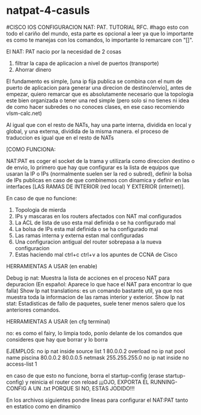 # natpat-4-casuls
#CISCO IOS CONFIGURACION NAT: PAT. TUTORIAL RFC.
#hago esto con todo el cariño del mundo, esta parte es opcional a leer ya que lo importante es como te manejas con los comandos, 
lo importante lo remarcare con "[]".

El NAT: PAT nacio por la necesidad de 2 cosas
1. filtrar la capa de aplicacion a nivel de puertos (transporte)
2. Ahorrar dinero

El fundamento es simple, [una ip fija publica se combina con el num de puerto de aplicacion para generar una direcion de 
destino/envio], antes de empezar, quiero remarcar que es absolutamente necesario que la topologia este bien organizada o
tener una red simple (pero solo si no tienes ni idea de como hacer subredes o no conoces clases, en ese caso recomiendo vlsm-calc.net)

Al igual que con el resto de NATs, hay una parte interna, dividida en local y global, y una externa, dividida de la misma manera.
el proceso de traduccion es igual que en el resto de NATs

[COMO FUNCIONA:

NAT:PAT es coger el socket de la trama y utilizarla como direccion destino o de envio, lo primero que hay que configurar es
la lista de equipos que usaran la IP o IPs (normalmente suelen ser la red o subred), definir la bolsa de IPs publicas en caso de
que combinemos con dinamica y definir en las interfaces [LAS RAMAS DE INTERIOR (red local) Y EXTERIOR (internet)].

En caso de que no funcione:
1. Topologia de mierda
2. IPs y mascaras en los routers afectados con NAT mal configurados
3. La ACL de lista de uso esta mal definida o se ha configurado mal
4. La bolsa de IPs esta mal definida o se ha configurado mal
5. Las ramas interna y externa estan mal configuradas
6. Una configuracion antigual del router sobrepasa a la nueva configuracion
7. Estas haciendo mal ctrl+c ctrl+v a los apuntes de CCNA de Cisco

HERRAMIENTAS A USAR (en enable)

Debug ip nat: Muestra la lista de acciones en el proceso NAT para depuracion (En español: Aparece lo que hace el NAT para encontrar
lo que falla)
Show Ip nat translations: es un comando bastante util, ya que nos muestra toda la informacion de las ramas interior y exterior.
Show Ip nat stat: Estadisticas de fallo de paquetes, suele tener menos salero que los anteriores comandos.

HERRAMIENTAS A USAR (en cfg terminal)

no: es como el fairy, lo limpia todo, ponlo delante de los comandos que consideres que hay que borrar y lo borra

EJEMPLOS:
no ip nat inside source list 1 80.0.0.2 overload
no ip nat pool name piscina 80.0.0.2 80.0.0.5 netmask 255.255.255.0
no ip nat inside
no access-list 1

en caso de que esto no funcione, borra el startup-config (erase startup-config) y reinicia el router con reload
¡¡¡OJO, EXPORTA EL RUNNING-CONFIG A UN .txt PORQUE SI NO, ESTAS JODIDO!!!

En los archivos siguientes pondre lineas para configurar el NAT:PAT tanto en estatico como en dinamico
